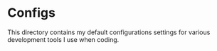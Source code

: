 # Configs

This directory contains my default configurations settings for various development tools I use when coding.
